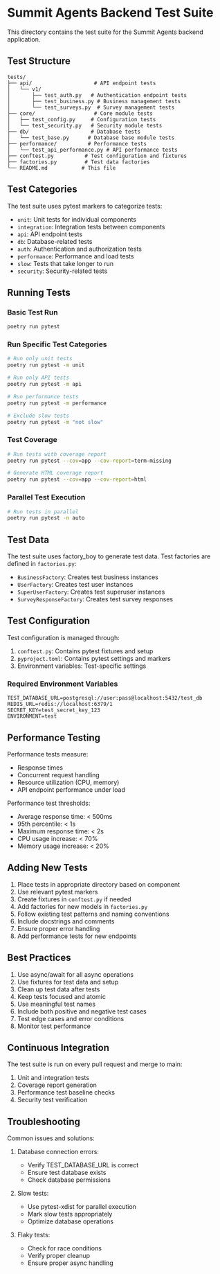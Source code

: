 # Summit Agents Backend Test Suite

This directory contains the test suite for the Summit Agents backend application.

## Test Structure

```
tests/
├── api/                    # API endpoint tests
│   └── v1/
│       ├── test_auth.py   # Authentication endpoint tests
│       ├── test_business.py # Business management tests
│       └── test_surveys.py  # Survey management tests
├── core/                   # Core module tests
│   ├── test_config.py     # Configuration tests
│   └── test_security.py   # Security module tests
├── db/                    # Database tests
│   └── test_base.py      # Database base module tests
├── performance/          # Performance tests
│   └── test_api_performance.py # API performance tests
├── conftest.py          # Test configuration and fixtures
├── factories.py         # Test data factories
└── README.md           # This file
```

## Test Categories

The test suite uses pytest markers to categorize tests:

- `unit`: Unit tests for individual components
- `integration`: Integration tests between components
- `api`: API endpoint tests
- `db`: Database-related tests
- `auth`: Authentication and authorization tests
- `performance`: Performance and load tests
- `slow`: Tests that take longer to run
- `security`: Security-related tests

## Running Tests

### Basic Test Run
```bash
poetry run pytest
```

### Run Specific Test Categories
```bash
# Run only unit tests
poetry run pytest -m unit

# Run only API tests
poetry run pytest -m api

# Run performance tests
poetry run pytest -m performance

# Exclude slow tests
poetry run pytest -m "not slow"
```

### Test Coverage
```bash
# Run tests with coverage report
poetry run pytest --cov=app --cov-report=term-missing

# Generate HTML coverage report
poetry run pytest --cov=app --cov-report=html
```

### Parallel Test Execution
```bash
# Run tests in parallel
poetry run pytest -n auto
```

## Test Data

The test suite uses factory_boy to generate test data. Test factories are defined in `factories.py`:

- `BusinessFactory`: Creates test business instances
- `UserFactory`: Creates test user instances
- `SuperUserFactory`: Creates test superuser instances
- `SurveyResponseFactory`: Creates test survey responses

## Test Configuration

Test configuration is managed through:

1. `conftest.py`: Contains pytest fixtures and setup
2. `pyproject.toml`: Contains pytest settings and markers
3. Environment variables: Test-specific settings

### Required Environment Variables

```env
TEST_DATABASE_URL=postgresql://user:pass@localhost:5432/test_db
REDIS_URL=redis://localhost:6379/1
SECRET_KEY=test_secret_key_123
ENVIRONMENT=test
```

## Performance Testing

Performance tests measure:

- Response times
- Concurrent request handling
- Resource utilization (CPU, memory)
- API endpoint performance under load

Performance test thresholds:

- Average response time: < 500ms
- 95th percentile: < 1s
- Maximum response time: < 2s
- CPU usage increase: < 70%
- Memory usage increase: < 20%

## Adding New Tests

1. Place tests in appropriate directory based on component
2. Use relevant pytest markers
3. Create fixtures in `conftest.py` if needed
4. Add factories for new models in `factories.py`
5. Follow existing test patterns and naming conventions
6. Include docstrings and comments
7. Ensure proper error handling
8. Add performance tests for new endpoints

## Best Practices

1. Use async/await for all async operations
2. Use fixtures for test data and setup
3. Clean up test data after tests
4. Keep tests focused and atomic
5. Use meaningful test names
6. Include both positive and negative test cases
7. Test edge cases and error conditions
8. Monitor test performance

## Continuous Integration

The test suite is run on every pull request and merge to main:

1. Unit and integration tests
2. Coverage report generation
3. Performance test baseline checks
4. Security test verification

## Troubleshooting

Common issues and solutions:

1. Database connection errors:
   - Verify TEST_DATABASE_URL is correct
   - Ensure test database exists
   - Check database permissions

2. Slow tests:
   - Use pytest-xdist for parallel execution
   - Mark slow tests appropriately
   - Optimize database operations

3. Flaky tests:
   - Check for race conditions
   - Verify proper cleanup
   - Ensure proper async handling 
